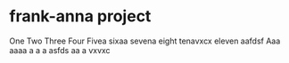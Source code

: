 # frank-anna project
One
Two
Three
Four
Fivea
sixaa
sevena
eight
tenavxcx
eleven
aafdsf
Aaa
aaaa
a
a
a
asfds
aa
a
vxvxc

